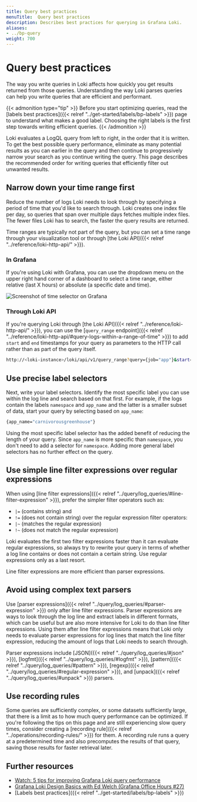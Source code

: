 ```yaml
---
title: Query best practices
menuTitle:  Query best practices
description: Describes best practices for querying in Grafana Loki.
aliases:
- ../bp-query
weight: 700
---
```

# Query best practices

The way you write queries in Loki affects how quickly you get results returned from those queries. Understanding the way Loki parses queries can help you write queries that are efficient and performant.

{{< admonition type="tip" >}}
Before you start optimizing queries, read the [labels best practices]({{< relref "../get-started/labels/bp-labels" >}}) page to understand what makes a good label. Choosing the right labels is the first step towards writing efficient queries.
{{< /admonition >}}

Loki evaluates a LogQL query from left to right, in the order that it is written. To get the best possible query performance, eliminate as many potential results as you can earlier in the query and then continue to progressively narrow your search as you continue writing the query. This page describes the recommended order for writing queries that efficiently filter out unwanted results.

## Narrow down your time range first

Reduce the number of logs Loki needs to look through by specifying a period of time that you'd like to search through. Loki creates one index file per day, so queries that span over multiple days fetches multiple index files. The fewer files Loki has to search, the faster the query results are returned.

Time ranges are typically not part of the query, but you can set a time range through your visualization tool or through [the Loki API]({{< relref "../reference/loki-http-api/" >}}).


### In Grafana

If you're using Loki with Grafana, you can use the dropdown menu on the upper right hand corner of a dashboard to select a time range, either relative (last X hours) or absolute (a specific date and time).

![Screenshot of time selector on Grafana](../grafana-time-range-picker.png "Grafana time interval selector")

### Through Loki API

If you're querying Loki through [the Loki API]({{< relref "../reference/loki-http-api/" >}}), you can use the [`query_range` endpoint]({{< relref "../reference/loki-http-api/#query-logs-within-a-range-of-time" >}}) to add `start` and `end` timestamps for your query as parameters to the HTTP call rather than as part of the query itself.

```bash
http://<loki-instance>/loki/api/v1/query_range?query={job="app"}&start=1633017600000000000&end=1633104000000000000

```


## Use precise label selectors

Next, write your label selectors. Identify the most specific label you can use within the log line and search based on that first. For example, if the logs contain the labels `namespace` and `app_name` and the latter is a smaller subset of data, start your query by selecting based on `app_name`:

```bash
{app_name="carnivorousgreenhouse"}
```

Using the most specific label selector has the added benefit of reducing the length of your query. Since `app_name` is more specific than `namespace`, you don't need to add a selector for `namespace`. Adding more general label selectors has no further effect on the query.


## Use simple line filter expressions over regular expressions

When using [line filter expressions]({{< relref "../query/log_queries/#line-filter-expression" >}}), prefer the simpler filter operators such as:
- `|=` (contains string) and 
- `!=` (does not contain string)
over the regular expression filter operators:
- `|~` (matches the regular expression)
- `!~` (does not match the regular expression)

Loki evaluates the first two filter expressions faster than it can evaluate regular expressions, so always try to rewrite your query in terms of whether a log line contains or does not contain a certain string. Use regular expressions only as a last resort.

Line filter expressions are more efficient than parser expressions.

## Avoid using complex text parsers

Use [parser expressions]({{< relref "../query/log_queries/#parser-expression" >}}) only after line filter expressions. Parser expressions are ways to look through the log line and extract labels in different formats, which can be useful but are also more intensive for Loki to do than line filter expressions. Using them after line filter expressions means that Loki only needs to evaluate parser expressions for log lines that match the line filter expression, reducing the amount of logs that Loki needs to search through.

Parser expressions include [JSON]({{< relref "../query/log_queries/#json" >}}), [logfmt]({{< relref "../query/log_queries/#logfmt" >}}), [pattern]({{< relref "../query/log_queries/#pattern" >}}), [regexp]({{< relref "../query/log_queries/#regular-expression" >}}), and [unpack]({{< relref "../query/log_queries/#unpack" >}}) parsers.

## Use recording rules

Some queries are sufficiently complex, or some datasets sufficiently large, that there is a limit as to how much query performance can be optimized. If you're following the tips on this page and are still experiencing slow query times, consider creating a [recording rule]({{< relref "../operations/recording-rules/" >}}) for them. A recording rule runs a query at a predetermined time and also precomputes the results of that query, saving those results for faster retrieval later.

## Further resources

- [Watch: 5 tips for improving Grafana Loki query performance](https://grafana.com/blog/2023/01/10/watch-5-tips-for-improving-grafana-loki-query-performance/)
- [Grafana Loki Design Basics with Ed Welch (Grafana Office Hours #27)](https://www.youtube.com/live/3uFMJLufgSo?feature=shared&t=3385)
- [Labels best practices]({{< relref "../get-started/labels/bp-labels" >}})